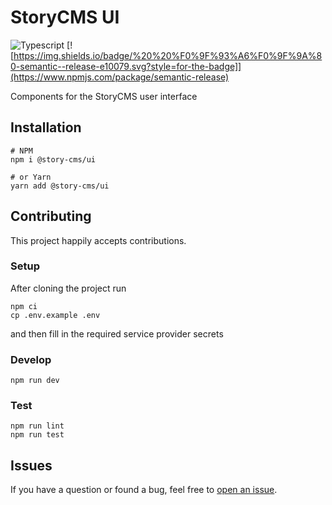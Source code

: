 # StoryCMS UI

![Typescript](https://img.shields.io/npm/types/typescript?style=for-the-badge)
[![https://img.shields.io/badge/%20%20%F0%9F%93%A6%F0%9F%9A%80-semantic--release-e10079.svg?style=for-the-badge]](https://www.npmjs.com/package/semantic-release)

Components for the StoryCMS user interface

## Installation

```shell
# NPM
npm i @story-cms/ui

# or Yarn
yarn add @story-cms/ui
```

## Contributing

This project happily accepts contributions.

### Setup

After cloning the project run

```shell
npm ci
cp .env.example .env
```

and then fill in the required service provider secrets

### Develop

```
npm run dev
```

### Test

```
npm run lint
npm run test
```

## Issues

If you have a question or found a bug, feel free to
[open an issue](https://github.com/story-cms/ui/issues).
